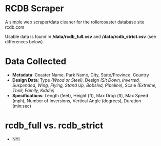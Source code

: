 # RCDB Scraper
A simple web scraper/data cleaner for the rollercoaster database site rcdb.com

Usable data is found in **/data/rcdb_full.csv** and **/data/rcdb_strict.csv** (see differences below).

# Data Collected
- **Metadata**: Coaster Name, Park Name, City, State/Province, Country
- **Design Data**: Type *(Wood or Steel)*, Design *(Sit Down, Inverted, Suspended, Wing, Flying, Stand Up, Bobsled, Pipeline)*, Scale *(Extreme, Thrill, Family, Kiddie)*
- **Specifications**: Length (feet), Height (ft), Max Drop (ft), Max Speed (mph), Number of Inversions, Vertical Angle (degrees), Duration (min:sec)

# rcdb_full vs. rcdb_strict
- NYI